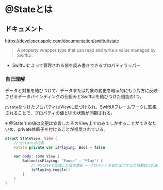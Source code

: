 # @Stateとは

## ドキュメント

https://developer.apple.com/documentation/swiftui/state

> A property wrapper type that can read and write a value managed by SwiftUI.

* SwiftUIによって管理される値を読み書きできるプロパティラッパー

### 自己理解

データと対象を結びつけて、データまたは対象の変更を暗示的にもう片方に反映させるデータバインディングの仕組みとSwiftUIを結びつけた機能の1つ。

`@State`をつけたプロパティはViewに紐づけられ、SwiftUIフレームワークに監視されることで、プロパティの値とUIの状態が同期される。

※ @Stateでの値の変更は宣言したそのView上でのみでしかすることができなたいめ、private修飾子を付けることが推奨されている。

``` swift
struct StateView: View {
    // @Stateの定義
    @State private var isPlaying: Bool = false

    var body: some View {
        Button(isPlaying: "Pause" : "Play") {
            // @Stateで定義した値の更新 → プロパティの値が変化すると自動的にViewが再描画される
            isPlaying.toggle()
        }
    }
}
```